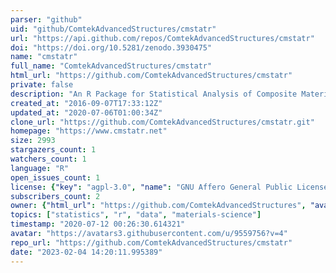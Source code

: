 ```yaml
---
parser: "github"
uid: "github/ComtekAdvancedStructures/cmstatr"
url: "https://api.github.com/repos/ComtekAdvancedStructures/cmstatr"
doi: "https://doi.org/10.5281/zenodo.3930475"
name: "cmstatr"
full_name: "ComtekAdvancedStructures/cmstatr"
html_url: "https://github.com/ComtekAdvancedStructures/cmstatr"
private: false
description: "An R Package for Statistical Analysis of Composite Material Data"
created_at: "2016-09-07T17:33:12Z"
updated_at: "2020-07-06T01:00:34Z"
clone_url: "https://github.com/ComtekAdvancedStructures/cmstatr.git"
homepage: "https://www.cmstatr.net"
size: 2993
stargazers_count: 1
watchers_count: 1
language: "R"
open_issues_count: 1
license: {"key": "agpl-3.0", "name": "GNU Affero General Public License v3.0", "spdx_id": "AGPL-3.0", "url": "https://api.github.com/licenses/agpl-3.0", "node_id": "MDc6TGljZW5zZTE="}
subscribers_count: 2
owner: {"html_url": "https://github.com/ComtekAdvancedStructures", "avatar_url": "https://avatars3.githubusercontent.com/u/9559756?v=4", "login": "ComtekAdvancedStructures", "type": "Organization"}
topics: ["statistics", "r", "data", "materials-science"]
timestamp: "2020-07-12 00:26:30.614321"
avatar: "https://avatars3.githubusercontent.com/u/9559756?v=4"
repo_url: "https://github.com/ComtekAdvancedStructures/cmstatr"
date: "2023-02-04 14:20:11.995389"
---
```

